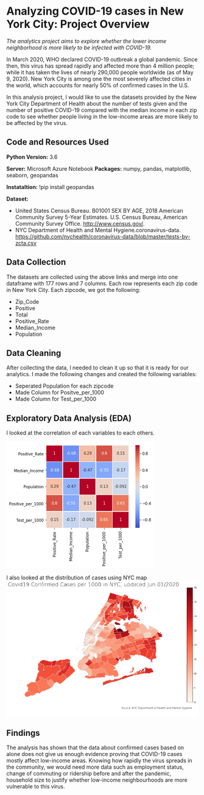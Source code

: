 # Analyzing COVID-19 cases in New York City: Project Overview
*The analytics project aims to explore whether the lower income neighborhood is more likely to be infected with COVID-19.*

In March 2020, WHO declared COVID-19 outbreak a global pandemic. Since then, this virus has spread rapidly and affected more than 4 million people; while it has taken the lives of nearly 290,000 people worldwide (as of May 9, 2020). New York City is among one the most severely affected cities in the world, which accounts for nearly 50% of confirmed cases in the U.S.

In this analysis project, I would like to use the datasets provided by the New York City Department of Health about the number of tests given and the number of positive COVID-19 compared with the median income in each zip code to see whether people living in the low-income areas are more likely to be affected by the virus. 

## Code and Resources Used
**Python Version:** 3.6

**Server:** Microsoft Azure Notebook
**Packages:** numpy, pandas, matplotlib, seaborn, geopandas

**Instataltion:** 
!pip install geopandas

**Dataset:**
* United States Census Bureau. B01001 SEX BY AGE, 2018 American Community Survey 5-Year Estimates. U.S. Census Bureau, American Community Survey Office. http://www.census.gov/.
* NYC Department of Health and Mental Hygiene.coronavirus-data. https://github.com/nychealth/coronavirus-data/blob/master/tests-by-zcta.csv

## Data Collection

The datasets are collected using the above links and merge into one dataframe with 177 rows and 7 columns. Each row represents each zip code in New York City. Each zipcode, we got the following:

* Zip_Code	
* Positive	
* Total	
* Positive_Rate	
* Median_Income	
* Population	

## Data Cleaning

After collecting the data, I needed to clean it up so that it is ready for our analytics. I made the following changes and created
the following variables:

* Seperated Population for each zipcode
* Made Column for Positve_per_1000
* Made Column for Test_per_1000

## Exploratory Data Analysis (EDA)

I looked at the correlation of each variables to each others.

![Correlation Analysis](https://github.com/LilyTruong2291/COVID19-in-NYC/blob/master/heatmap.png)

I also looked at the distribution of cases using NYC map
![Confirmed Cases per 1000 (updated Jun 01, 2016)](https://github.com/LilyTruong2291/COVID19-in-NYC/blob/master/map.png)

## Findings

The analysis has shown that the data about confirmed cases based on alone does not give us enough evidence proving that COVID-19 cases mostly affect low-income areas. Knowing how rapidly the virus spreads in the community, we would need more data such as employment status, change of commuting or ridership before and after the pandemic, household size to justify whether low-income neighbourhoods are more vulnerable to this virus. 

